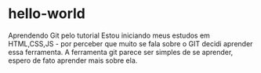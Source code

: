 # hello-world
Aprendendo Git pelo tutorial
Estou iniciando meus estudos em HTML,CSS,JS - por perceber que muito se fala sobre o GIT decidi aprender essa ferramenta.
A ferramenta git parece ser simples de se aprender, espero de fato aprender mais sobre ela.
